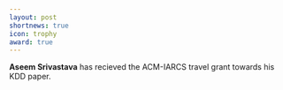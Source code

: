 ```yaml
---
layout: post
shortnews: true
icon: trophy
award: true
---
```


<b>Aseem Srivastava</b> has recieved the ACM-IARCS travel grant towards his KDD paper.